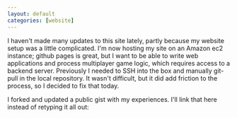 ```yaml
---
layout: default
categories: [website]
---
```


I haven't made many updates to this site lately, partly because my website setup was a little complicated. I'm now hosting my site on an Amazon ec2 instance; github pages is great, but I want to be able to write web applications and process multiplayer game logic, which requires access to a backend server. Previously I needed to SSH into the box and manually git-pull in the local repository. It wasn't difficult, but it did add friction to the process, so I decided to fix that today.

<!--more-->

I forked and updated a public gist with my experiences. I'll link that here instead of retyping it all out:

<script src="https://gist.github.com/jcecil/489486d3320d36bd2137fd66d243e10d.js"></script>


